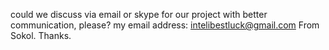 could we discuss via email or skype for our project with better communication, please?
my email address: intelibestluck@gmail.com
From Sokol. Thanks.
